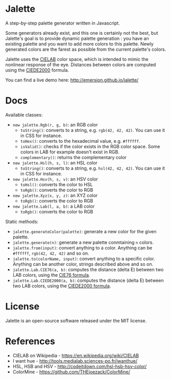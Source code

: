 Jalette
=======

A step-by-step palette generator written in Javascript.

Some generators already exist, and this one is certainly not the best, but Jalette's goal is to provide dynamic palette generation : you have an existing palette and you want to add more colors to this palette. Newly generated colors are the farest as possible from the current palette's colors.

Jalette uses the [CIELAB](http://en.wikipedia.org/wiki/CIELAB) color space, which is intended to mimic the nonlinear response of the eye. Distances between colors are computed using the [CIEDE2000](http://en.wikipedia.org/wiki/Color_difference#CIEDE2000) formula.

You can find a live demo here: http://emersion.github.io/jalette/

Docs
====

Available classes:
* `new jalette.Rgb(r, g, b)`: an RGB color
  * `toString()`: converts to a string, e.g. `rgb(42, 42, 42)`. You can use it in CSS for instance.
  * `toHex()`: converts to the hexadecimal value, e.g. `#ffffff`.
  * `isValid()`: checks if the color exists in the RGB color space. Some colors in LAB for example doesn't exist in RGB.
  * `complementary()`: returns the complementary color
* `new jalette.Hsl(h, s, l)`: an HSL color
  * `toString()`: converts to a string, e.g. `hsl(42, 42, 42)`. You can use it in CSS for instance.
* `new jalette.Hsv(h, s, v)`: an HSV color
  * `toHsl()`: converts the color to HSL
  * `toRgb()`: converts the color to RGB
* `new jalette.Xyz(x, y, z)`: an XYZ color
  * `toRgb()`: converts the color to RGB
* `new jalette.Lab(l, a, b)`: a LAB color
  * `toRgb()`: converts the color to RGB

Static methods:
* `jalette.generateColor(palette)`: generate a new color for the given palette.
* `jalette.generate(n)`: generate a new palette conmtaining `n` colors.
* `jalette.from(input)`: convert anything to a color. Anything can be `#ffffff`, `rgb(42, 42, 42)` and so on.
* `jalette.to(colorName, input)`: convert anything to a specific color. Anything can be another color, strings described above and so on.
* `jalette.Lab.CIE76(a, b)`: computes the distance (delta E) between two LAB colors, using the [CIE76 formula](http://en.wikipedia.org/wiki/Color_difference#CIE76).
* `jalette.Lab.CIEDE2000(a, b)`: computes the distance (delta E) between two LAB colors, using the [CIEDE2000 formula](http://en.wikipedia.org/wiki/Color_difference#CIEDE2000).

License
=======

Jalette is an open-source software released under the MIT license.

References
==========

* CIELAB on Wikipedia - https://en.wikipedia.org/wiki/CIELAB
* I want hue - http://tools.medialab.sciences-po.fr/iwanthue/
* HSL, HSB and HSV - http://codeitdown.com/hsl-hsb-hsv-color/
* ColorMine - https://github.com/THEjoezack/ColorMine/
